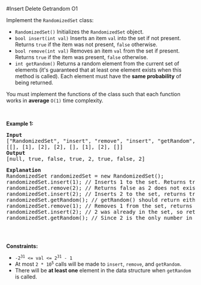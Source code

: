 #Insert Delete Getrandom O1
<p>Implement the <code>RandomizedSet</code> class:</p>
<ul>
<li><code>RandomizedSet()</code> Initializes the <code>RandomizedSet</code> object.</li>
<li><code>bool insert(int val)</code> Inserts an item <code>val</code> into the set if not present. Returns <code>true</code> if the item was not present, <code>false</code> otherwise.</li>
<li><code>bool remove(int val)</code> Removes an item <code>val</code> from the set if present. Returns <code>true</code> if the item was present, <code>false</code> otherwise.</li>
<li><code>int getRandom()</code> Returns a random element from the current set of elements (it's guaranteed that at least one element exists when this method is called). Each element must have the <b>same probability</b> of being returned.</li>
</ul>
<p>You must implement the functions of the class such that each function works in <strong>average</strong> <code>O(1)</code> time complexity.</p>
<p> </p>
<p><strong class="example">Example 1:</strong></p>
<pre><strong>Input</strong>
["RandomizedSet", "insert", "remove", "insert", "getRandom", "remove", "insert", "getRandom"]
[[], [1], [2], [2], [], [1], [2], []]
<strong>Output</strong>
[null, true, false, true, 2, true, false, 2]
<p><strong>Explanation</strong>
RandomizedSet randomizedSet = new RandomizedSet();
randomizedSet.insert(1); // Inserts 1 to the set. Returns true as 1 was inserted successfully.
randomizedSet.remove(2); // Returns false as 2 does not exist in the set.
randomizedSet.insert(2); // Inserts 2 to the set, returns true. Set now contains [1,2].
randomizedSet.getRandom(); // getRandom() should return either 1 or 2 randomly.
randomizedSet.remove(1); // Removes 1 from the set, returns true. Set now contains [2].
randomizedSet.insert(2); // 2 was already in the set, so return false.
randomizedSet.getRandom(); // Since 2 is the only number in the set, getRandom() will always return 2.
</pre></p>
<p> </p>
<p><strong>Constraints:</strong></p>
<ul>
<li><code>-2<sup>31</sup> &lt;= val &lt;= 2<sup>31</sup> - 1</code></li>
<li>At most <code>2 * </code><code>10<sup>5</sup></code> calls will be made to <code>insert</code>, <code>remove</code>, and <code>getRandom</code>.</li>
<li>There will be <strong>at least one</strong> element in the data structure when <code>getRandom</code> is called.</li>
</ul>
